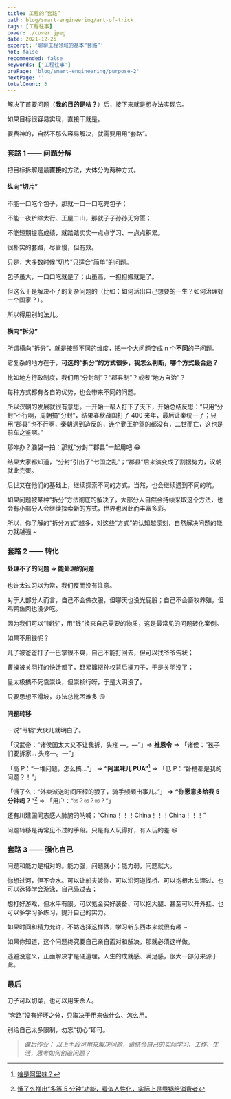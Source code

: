 ```yaml
---
title: 工程的“套路”
path: blog/smart-engineering/art-of-trick
tags: [工程往事]
cover: ./cover.jpeg
date: 2021-12-25
excerpt: '聊聊工程领域的基本“套路”'
hot: false
recommended: false
keywords: ['工程往事']
prePage: 'blog/smart-engineering/purpose-2'
nextPage: ''
totalCount: 3
---
```


解决了首要问题（**我的目的是啥？**）后，接下来就是想办法实现它。

如果目标很容易实现，直接干就是。

要费神的，自然不那么容易解决，就需要用用“套路”。

### 套路 1 —— 问题分解

把目标拆解是最**直接**的方法，大体分为两种方式。

#### 纵向“切片”

不能一口吃个包子，那就一口一口吃完包子；

不能一夜铲除太行、王屋二山，那就子子孙孙无穷匮；

不能短期提高成绩，就踏踏实实一点点学习、一点点积累。

很朴实的套路，尽管慢，但有效。

只是，大多数时候“切片”只适合“简单”的问题。

包子虽大，一口口吃就是了；山虽高，一担担搬就是了。

但这么干是解决不了的复杂问题的（比如：如何活出自己想要的一生？如何治理好一个国家？）。

所以得用别的法儿。

#### 横向“拆分”

所谓横向“拆分”，就是按照不同的维度，把一个大问题变成 n 个**不同**的子问题。

它复杂的地方在于，**可选的“拆分”的方式很多，我怎么判断，哪个方式最合适？**

比如地方行政制度，我们用“分封制”？“郡县制”？或者“地方自治”？

<!-- 比如官制，是用“三公九卿”？“九品中正”？“三省六部”？ -->

每种方式都有各自的优势，也会带来不同的问题。

所以汉朝的发展就很有意思。一开始一帮人打下了天下，开始总结反思：“只用“分封”不行啊，周朝搞“分封”，结果春秋战国打了 400 来年，最后让秦统一了；只用“郡县”也不行啊，秦朝遇到造反的，连个勤王护驾的都没有，二世而亡，这也是前车之鉴啊。”

那咋办？脑袋一拍：那就“分封”“郡县”一起用吧 😂

结果大家都知道，“分封”引出了“七国之乱”；“郡县”后来演变成了割据势力，汉朝就此完蛋。

后世又在他们的基础上，继续探索不同的方式。当然，也会继续遇到不同的坑。

如果问题被某种“拆分”方法彻底的解决了，大部分人自然会持续采取这个方法，也会有小部分人会继续探索新的方式，世界也因此而丰富多彩。

所以，你了解的“拆分方式”越多，对这些“方式”的认知越深刻，自然解决问题的能力就越强 ~

<!-- 过去十余年，为何互联网领域发展极快？何谓发展？更新换代的速度太快。

有谁能预知哪个套路有哪些问题么？只有极少数的人可以做到，得承认，绝大多数人是做不到的。预测不到就算了，有人预测的方向可能还不对。

所以有了这句话：**实践是检验真理的唯一标准。** 每一种方法、套路，能解决哪些问题，又会带来哪些问题，只有实践了才知道。

看历史看的是什么？看的是故事，看的是套路。

为何软件工程师大多数很优秀。因为软件验证套路有效与否的效率比传统行业高太多了。

如果想抬杠的话，“饮鸩止渴”和“氧气有毒”没啥区别 😂

一座桥梁，一座建筑，要花费多久才能建成，才能验证没有各种问题。一个学生又要花费多久才能刷出这些经验？

而软件，验证套路的成本不要太低。 有个 3-5 年的经验，有点儿小聪明又勤奋的少年都会深入对套路的理解，这个优势，很多行业并不见得。

“空间换时间”不只用在股票套牢的时候，房地产啦、软件领域啦也是这么干的。

一些问题的解决方法看着很傻逼，但为什么还是一直有人在用？

这也是毛泽东的伟大之处：王朝的变迁被他玩出了新的花样。

对不起，扯远了。

摸着鹰酱过河。

Life will find its way -->

### 套路 2 —— 转化

#### 处理不了的问题 => 能处理的问题

也许太过习以为常，我们反而没有注意。

对于大部分人而言，自己不会做衣服，但哪天也没光屁股；自己不会畜牧养殖，但鸡鸭鱼肉也没少吃。

因为我们可以“赚钱”，用“钱”换来自己需要的物质，这是最常见的问题转化案例。

如果不用钱呢？

儿子被爸爸打了一巴掌很不爽，自己不能打回去，但可以找爷爷告状；

曹操被关羽打的快迁都了，赶紧撺掇孙权背后捅刀子，于是关羽没了；

皇太极搞不死袁崇焕，但崇祯行呀，于是大明没了。

只要思想不滑坡，办法总比困难多 😏

#### 问题转移

一说“甩锅”大伙儿就明白了。

「汉武帝：“诸侯国太大又不让我拆，头疼 —。—”」=> **推恩令** => 「诸侯：“孩子们要拆家... 头疼—。—”」

<!-- 「公司：“如何提升人效？”」=> **361 末位淘汰** => 「员工：“卷起来了！”」 -->

「高 P：“一堆问题，怎么搞...”」 => **“阿里味儿 PUA”**[^注1] => 「低 P：“卧槽都是我的问题？！”」

「饿了么：“外卖派送时间压榨的狠了，骑手频频出事儿。”」 => **“你愿意多给我 5 分钟吗？”**[^注2] => 「用户：“🙄？🙄？🙄？”」

还有川建国同志感人肺腑的呐喊：“China！！！China！！！China！！！”

问题转移是再常见不过的手段。只是有人玩得好，有人玩的差 😆

### 套路 3 —— 强化自己

问题和能力是相对的。能力强，问题就小；能力弱，问题就大。

你想过河，但不会水。可以让船夫渡你、可以沿河道找桥、可以抱根木头漂过、也可以选择学会游泳，自己凫过去；

想打好游戏，但水平有限。可以氪金买好装备、可以抱大腿、甚至可以开外挂、也可以多学习多练习，提升自己的实力。

如果时间和精力允许，不妨选择这样做，学习新东西本来就很有趣 ~

如果你知道，这个问题终究要自己亲自面对和解决，那就必须这样做。

逃避没意义，正面解决才是硬道理。人生的成就感、满足感，很大一部分来源于此。

### 最后

刀子可以切菜，也可以用来杀人。

“套路”没有好坏之分，只取决于用来做什么、怎么用。

别给自己太多限制，勿忘“初心”即可。

> _课后作业： 以上手段可用来解决问题，请结合自己的实际学习、工作、生活，思考如何创造问题？_

[^注1]: [啥是阿里味？](https://zhuanlan.zhihu.com/p/165115628)
[^注2]: [饿了么推出“多等 5 分钟”功能，看似人性化，实际上是甩锅给消费者](https://new.qq.com/omn/20200910/20200910A0O8PX00.html?pc)
